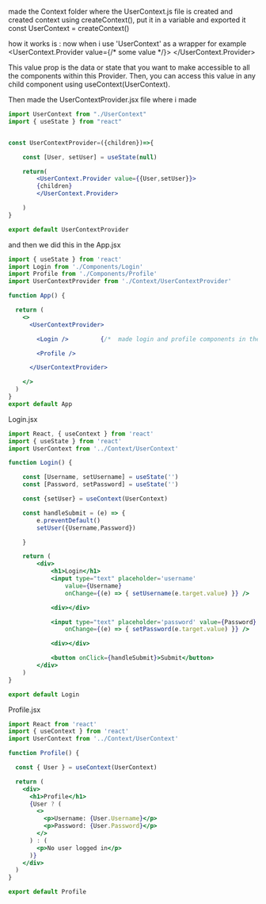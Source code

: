 made the Context folder where the UserContext.js file is created and created context using createContext(), put it in a variable and exported it
const UserContext = createContext()

how it works is :
now when i use 'UserContext' as a wrapper for example
<UserContext.Provider value={/* some value */}>
    <Anything/>
    <Card>
        <Data/>
    </Card>
</UserContext.Provider>

This value prop is the data or state that you want to make accessible to all the components within this Provider. Then, you can access this value in any child component using useContext(UserContext).

Then made the UserContextProvider.jsx file where i made 
```jsx
import UserContext from "./UserContext"
import { useState } from "react"


const UserContextProvider=({children})=>{

    const [User, setUser] = useState(null)

    return(
        <UserContext.Provider value={{User,setUser}}>
        {children}
        </UserContext.Provider>

    )
}

export default UserContextProvider 
```

and then we did this in the App.jsx
```jsx
import { useState } from 'react'
import Login from './Components/Login'
import Profile from './Components/Profile'
import UserContextProvider from './Context/UserContextProvider'

function App() {

  return (
    <>
      <UserContextProvider>

        <Login />         {/*  made login and profile components in the components folder */}

        <Profile />

      </UserContextProvider>

    </>
  )
}
export default App

```
Login.jsx
```jsx
import React, { useContext } from 'react'
import { useState } from 'react'
import UserContext from '../Context/UserContext'

function Login() {

    const [Username, setUsername] = useState('')
    const [Password, setPassword] = useState('')

    const {setUser} = useContext(UserContext)

    const handleSubmit = (e) => {
        e.preventDefault()
        setUser({Username,Password})

    }

    return (
        <div>
            <h1>Login</h1>
            <input type="text" placeholder='username'
                value={Username}
                onChange={(e) => { setUsername(e.target.value) }} />

            <div></div>

            <input type="text" placeholder='password' value={Password}
                onChange={(e) => { setPassword(e.target.value) }} />

            <div></div>

            <button onClick={handleSubmit}>Submit</button>
        </div>
    )
}

export default Login

```

Profile.jsx

```jsx
import React from 'react'
import { useContext } from 'react'
import UserContext from '../Context/UserContext'

function Profile() {

  const { User } = useContext(UserContext)

  return (
    <div>
      <h1>Profile</h1>
      {User ? (
        <>
          <p>Username: {User.Username}</p>
          <p>Password: {User.Password}</p>
        </>
      ) : (
        <p>No user logged in</p>
      )}
    </div>
  )
}

export default Profile


```

